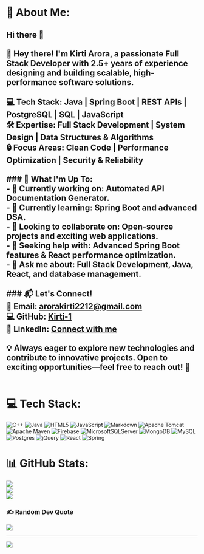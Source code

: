 # 💫 About Me:
## Hi there 👋<br><br>🚀 Hey there! I'm **Kirti Arora**, a passionate **Full Stack Developer** with **2.5+ years of experience** designing and building **scalable, high-performance software solutions**. <br><br>💻 **Tech Stack:** Java | Spring Boot | REST APIs | PostgreSQL | SQL | JavaScript  <br>🛠️ **Expertise:** Full Stack Development | System Design | Data Structures & Algorithms  <br>🔒 **Focus Areas:** Clean Code | Performance Optimization | Security & Reliability  <br><br>### 🌟 What I'm Up To:<br>- 🔭 **Currently working on**: Automated API Documentation Generator.<br>- 🌱 **Currently learning**: Spring Boot and advanced DSA.<br>- 👯 **Looking to collaborate on**: Open-source projects and exciting web applications.<br>- 🤔 **Seeking help with**: Advanced Spring Boot features & React performance optimization.<br>- 💬 **Ask me about**: Full Stack Development, Java, React, and database management.<br><br>### 📬 Let's Connect!<br>📧 **Email:** arorakirti2212@gmail.com  <br>💻 **GitHub:** [Kirti-1](https://github.com/Kirti-1)  <br>🔗 **LinkedIn:** [Connect with me](https://www.linkedin.com/in/kirti-arora/)  <br><br>💡 Always eager to explore **new technologies** and contribute to **innovative projects**. Open to **exciting opportunities**—feel free to reach out! 🚀<br><br>


# 💻 Tech Stack:
![C++](https://img.shields.io/badge/c++-%2300599C.svg?style=for-the-badge&logo=c%2B%2B&logoColor=white) ![Java](https://img.shields.io/badge/java-%23ED8B00.svg?style=for-the-badge&logo=openjdk&logoColor=white) ![HTML5](https://img.shields.io/badge/html5-%23E34F26.svg?style=for-the-badge&logo=html5&logoColor=white) ![JavaScript](https://img.shields.io/badge/javascript-%23323330.svg?style=for-the-badge&logo=javascript&logoColor=%23F7DF1E) ![Markdown](https://img.shields.io/badge/markdown-%23000000.svg?style=for-the-badge&logo=markdown&logoColor=white) ![Apache Tomcat](https://img.shields.io/badge/apache%20tomcat-%23F8DC75.svg?style=for-the-badge&logo=apache-tomcat&logoColor=black) ![Apache Maven](https://img.shields.io/badge/Apache%20Maven-C71A36?style=for-the-badge&logo=Apache%20Maven&logoColor=white) ![Firebase](https://img.shields.io/badge/firebase-a08021?style=for-the-badge&logo=firebase&logoColor=ffcd34) ![MicrosoftSQLServer](https://img.shields.io/badge/Microsoft%20SQL%20Server-CC2927?style=for-the-badge&logo=microsoft%20sql%20server&logoColor=white) ![MongoDB](https://img.shields.io/badge/MongoDB-%234ea94b.svg?style=for-the-badge&logo=mongodb&logoColor=white) ![MySQL](https://img.shields.io/badge/mysql-4479A1.svg?style=for-the-badge&logo=mysql&logoColor=white) ![Postgres](https://img.shields.io/badge/postgres-%23316192.svg?style=for-the-badge&logo=postgresql&logoColor=white) ![jQuery](https://img.shields.io/badge/jquery-%230769AD.svg?style=for-the-badge&logo=jquery&logoColor=white) ![React](https://img.shields.io/badge/react-%2320232a.svg?style=for-the-badge&logo=react&logoColor=%2361DAFB) ![Spring](https://img.shields.io/badge/spring-%236DB33F.svg?style=for-the-badge&logo=spring&logoColor=white)
# 📊 GitHub Stats:
![](https://github-readme-stats.vercel.app/api?username=Kirti-1&theme=shadow_blue&hide_border=false&include_all_commits=true&count_private=true)<br/>
![](https://nirzak-streak-stats.vercel.app/?user=Kirti-1&theme=shadow_blue&hide_border=false)<br/>
![](https://github-readme-stats.vercel.app/api/top-langs/?username=Kirti-1&theme=shadow_blue&hide_border=false&include_all_commits=true&count_private=true&layout=compact)

### ✍️ Random Dev Quote
![](https://quotes-github-readme.vercel.app/api?type=horizontal&theme=radical)

---
[![](https://visitcount.itsvg.in/api?id=Kirti-1&icon=0&color=0)](https://visitcount.itsvg.in)

<!-- Proudly created with GPRM ( https://gprm.itsvg.in ) -->
